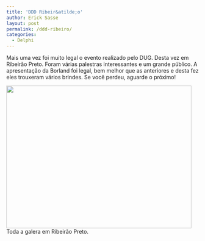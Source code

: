 ```yaml
---
title: 'DDD Ribeir&atilde;o'
author: Erick Sasse
layout: post
permalink: /ddd-ribeiro/
categories:
  - Delphi
---
```

Mais uma vez foi muito legal o evento realizado pelo DUG. Desta vez em Ribeir&atilde;o Preto. Foram v&aacute;rias palestras interessantes e um grande p&uacute;blico. A apresenta&ccedil;&atilde;o da Borland foi legal, bem melhor que as anteriores e desta fez eles trouxeram v&aacute;rios brindes. Se voc&ecirc; perdeu, aguarde o pr&oacute;ximo!

<img src="/erick/imagens/ddd4.jpg" width="485" height="374" alt="" border="0" />  
Toda a galera em Ribeir&atilde;o Preto.